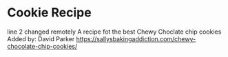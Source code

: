 # Cookie Recipe
line 2 changed remotely
A recipe fot the best Chewy Choclate chip cookies
Added by: David Parker
https://sallysbakingaddiction.com/chewy-chocolate-chip-cookies/
